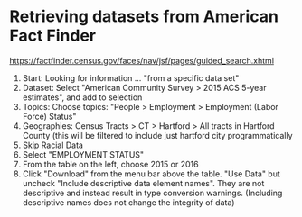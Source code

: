 Retrieving datasets from American Fact Finder
=========

<https://factfinder.census.gov/faces/nav/jsf/pages/guided_search.xhtml>
1. Start:   Looking for information ... "from a specific data set"
2. Dataset: Select "American Community Survey > 2015 ACS 5-year estimates", and add to selection
3. Topics:  Choose topics: "People > Employment > Employment (Labor Force) Status" 
4. Geographies: Census Tracts > CT > Hartford > All tracts in Hartford County (this will be filtered to include just hartford city programmatically
5. Skip Racial Data
6. Select "EMPLOYMENT STATUS"
7. From the table on the left, choose 2015 or 2016
8. Click "Download" from the menu bar above the table. "Use Data" but uncheck "Include descriptive data element names". They are not descriptive and instead result in type conversion warnings. (Including descriptive names does not change the integrity of data)

